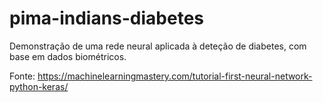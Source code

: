 # pima-indians-diabetes
Demonstração de uma rede neural aplicada à deteção de diabetes, com base em dados biométricos.


Fonte: https://machinelearningmastery.com/tutorial-first-neural-network-python-keras/

